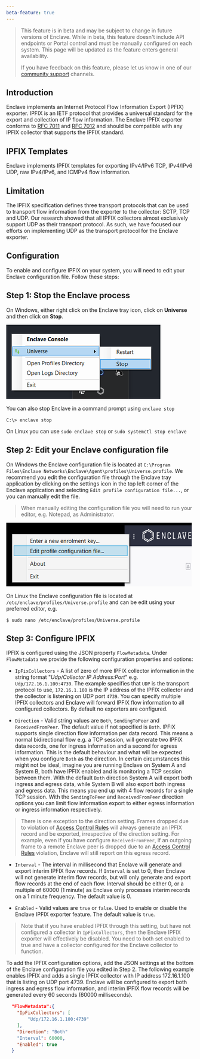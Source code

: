 ```yaml
---
beta-feature: true
---
```


> This feature is in beta and may be subject to change in future versions of Enclave. While in beta, this feature doesn't include API endpoints or Portal control and must be manually configured on each system. This page will be updated as the feature enters general availability.
>   
> If you have feedback on this feature, please let us know in one of our [community support](/community-support/) channels.

## Introduction

Enclave implements an Internet Protocol Flow Information Export (IPFIX) exporter. IPFIX is an IETF protocol that provides a universal standard for the export and collection of IP flow information. The Enclave IPFIX exporter conforms to [RFC 7011](https://www.ietf.org/rfc/rfc7011.html) and [RFC 7012](https://www.ietf.org/rfc/rfc7012.html) and should be compatible with any IPFIX collector that supports the IPFIX standard.

## IPFIX Templates

Enclave implements IPFIX templates for exporting IPv4/IPv6 TCP, IPv4/IPv6 UDP, raw IPv4/IPv6, and ICMPv4 flow information.

## Limitation

The IPFIX specification defines three transport protocols that can be used to transport flow information from the exporter to the collector: SCTP, TCP and UDP. Our research showed that all IPFIX collectors almost exclusively support UDP as their transport protocol. As such, we have focused our efforts on implementing UDP as the transport protocol for the Enclave exporter.

## Configuration

To enable and configure IPFIX on your system, you will need to edit your Enclave configuration file. Follow these steps:

## Step 1: Stop the Enclave process

On Windows, either right click on the Enclave tray icon, click on **Universe** and then click on **Stop**.

![image](/images/management/windows-stop-enclave.png)

You can also stop Enclave in a command prompt using `enclave stop`
```
C:\> enclave stop
```

On Linux you can use `sudo enclave stop` or `sudo systemctl stop enclave`

## Step 2: Edit your Enclave configuration file

On Windows the Enclave configuration file is located at `C:\Program Files\Enclave Networks\Enclave\Agent\profiles\Universe.profile`. We recommend you edit the configuration file through the Enclave tray application by clicking on the settings icon in the top left corner of the Enclave application and selecting `Edit profile configuration file...`, or you can manually edit the file.

> When manually editing the configuration file you will need to run your editor, e.g. Notepad, as Administrator.

![image](/images/management/windows-edit-profile.png)

On Linux the Enclave configuration file is located at `/etc/enclave/profiles/Universe.profile` and can be edit using your preferred editor, e.g.

```
$ sudo nano /etc/enclave/profiles/Universe.profile
```

## Step 3: Configure IPFIX

IPFIX is configured using the JSON property `FlowMetadata`. Under `FlowMetadata` we provide the following configuration properties and options:

- `IpFixCollectors` - A list of zero of more IPFIX collector information in the string format "_Udp/Collector IP Address:Port_" e.g. `Udp/172.16.1.100:4739`. The example specifies that `UDP` is the transport protocol to use, `172.16.1.100` is the IP address of the IPFIX collector and the collector is listening on UDP port `4739`.
You can specify multiple IPFIX collectors and Enclave will forward IPFIX flow information to all configured collectors. By default no exporters are configured.

- `Direction` - Valid string values are `Both`, `SendingToPeer` and `ReceivedFromPeer`. The default value if not specified is `Both`.
IPFIX supports single direction flow information per data record. This means a normal bidirectional flow e.g. a TCP session, will generate two IPFIX data records, one for ingress information and a second for egress information. This is the default behaviour and what will be expected when you configure `Both` as the direction. In certain circumstances this might not be ideal, imagine you are running Enclave on System A and System B, both have IPFIX enabled and is monitoring a TCP session between them. With the default `Both` direction System A will export both ingress and egress data, while System B will also export both ingress and egress data. This means you end up with 4 flow records for a single TCP session. With the `SendingToPeer` and `ReceivedFromPeer` direction options you can limit flow information export to either egress information or ingress information respectively.
> There is one exception to the direction setting. Frames dropped due to violation of [Access Control Rules](/management/policy/#access-control-rules) will always generate an IPFIX record and be exported, irrespective of the direction setting. For example, even if you have configure `ReceivedFromPeer`, if an outgoing frame to a remote Enclave peer is dropped due to an [Access Control Rules](/management/policy/#access-control-rules) violation, Enclave will still report on this egress record.

- `Interval` - The interval in millisecond that Enclave will generate and export interim IPFIX flow records. If `Interval` is set to 0, then Enclave will not generate interim flow records, but will only generate and export flow records at the end of each flow. Interval should be either 0, or a multiple of 60000 (1 minute) as Enclave only processes interim records on a 1 minute frequency. The default value is 0.

- `Enabled` - Valid values are `true` or `false`. Used to enable or disable the Enclave IPFIX exporter feature. The default value is `true`.
> Note that if you have enabled IPFIX through this setting, but have not configured a collector in `IpFixCollectors`, then the Enclave IPFIX exporter will effectively be disabled. You need to both set enabled to true and have a collector configured for the Enclave collector to function.


To add the IPFIX configuration options, add the JSON settings at the bottom of the Enclave configuration file you edited in Step 2.
The following example enables IPFIX and adds a single IPFIX collector with IP address 172.16.1.100 that is listing on UDP port 4739. Enclave will be configured to export both ingress and egress flow information, and interim IPFIX flow records will be generated every 60 seconds (60000 milliseconds).

```json
  "FlowMetadata":{
    "IpFixCollectors": [
        "Udp/172.16.1.100:4739"
    ],
    "Direction": "Both"
    "Interval": 60000,
    "Enabled": true
  }
```
